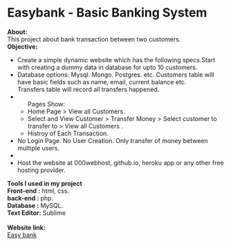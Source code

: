 # Easybank - Basic Banking System
<b>About:</b><br>
  This project about bank transaction between two customers.<br>
<b>Objective:</b><br>
<ul>
  <li>
    Create a simple dynamic website which has the following specs.Start with creating a dummy data in database for upto 10 customers. </li>
  <li>
      Database options: Mysql. Mongo. Postgres. etc. Customers table will have basic fields such as name, email, current balance etc.<br>
      Transfers table will record all transfers happened.</li>
  <li>
        <ul>
        Pages Show:<li> Home Page > View all Customers. </li>
                    <li>Select and View Customer > Transfer Money > Select customer to transfer to > View all Customers .</li>
                    <li>Histroy of Each Transaction.</li></ul></li>
  <li>
    No Login Page. No User Creation. Only transfer of money between multiple users.<li>
   <li>
     Host the website at 000webhost, github.io, heroku app or any other free hosting provider.</li></ul>
     <b>Tools I used in my project</b><br>
        <b>Front-end :</b>  html, css.<br>
        <b>back-end  :</b> php.<br>
        <b>Database  :</b> MySQL.<br>
        <b>Text Editor:</b> Sublime<br>
       <br>
       <b>Website link:</b><br>
       <a href="https://eb09.000webhostapp.com/">Easy bank</a><br>


 


